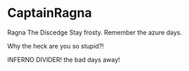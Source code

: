 # CaptainRagna
Ragna The Discedge
Stay frosty.
Remember the azure days.

Why the heck are you so stupid?!

INFERNO DIVIDER! the bad days away!
